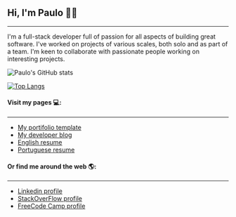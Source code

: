 ## Hi, I'm Paulo 👋🏾 
---

I'm a full-stack developer full of passion for all aspects of building great software. I've worked on projects of various scales, both solo and as part of a team. I'm keen to collaborate with passionate people working on interesting projects.

![Paulo's GitHub stats](https://github-readme-stats.vercel.app/api?username=phbomfim&count_private=true&show_icons=true)

[![Top Langs](https://github-readme-stats.vercel.app/api/top-langs/?username=phbomfim)](https://github.com/anuraghazra/github-readme-stats)

#### Visit my pages 💻:
---

- [My portifolio template](http://phbomfim.dev/)
- [My developer blog](http://blog.phbomfim.dev/)
- [English resume](http://resume.phbomfim.dev)
- [Portuguese resume](http://curriculo.phbomfim.dev/)


#### Or find me around the web 🌎:
----

- [Linkedin profile]()
- [StackOverFlow profile]()
- [FreeCode Camp profile]()